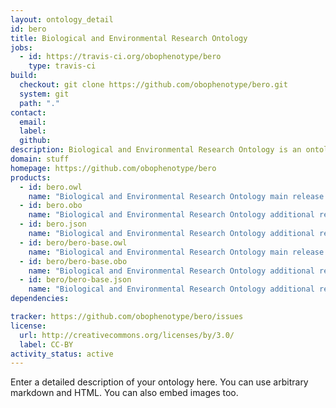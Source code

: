 ```yaml
---
layout: ontology_detail
id: bero
title: Biological and Environmental Research Ontology
jobs:
  - id: https://travis-ci.org/obophenotype/bero
    type: travis-ci
build:
  checkout: git clone https://github.com/obophenotype/bero.git
  system: git
  path: "."
contact:
  email: 
  label: 
  github: 
description: Biological and Environmental Research Ontology is an ontology...
domain: stuff
homepage: https://github.com/obophenotype/bero
products:
  - id: bero.owl
    name: "Biological and Environmental Research Ontology main release in OWL format"
  - id: bero.obo
    name: "Biological and Environmental Research Ontology additional release in OBO format"
  - id: bero.json
    name: "Biological and Environmental Research Ontology additional release in OBOJSon format"
  - id: bero/bero-base.owl
    name: "Biological and Environmental Research Ontology main release in OWL format"
  - id: bero/bero-base.obo
    name: "Biological and Environmental Research Ontology additional release in OBO format"
  - id: bero/bero-base.json
    name: "Biological and Environmental Research Ontology additional release in OBOJSon format"
dependencies:

tracker: https://github.com/obophenotype/bero/issues
license:
  url: http://creativecommons.org/licenses/by/3.0/
  label: CC-BY
activity_status: active
---
```


Enter a detailed description of your ontology here. You can use arbitrary markdown and HTML.
You can also embed images too.

